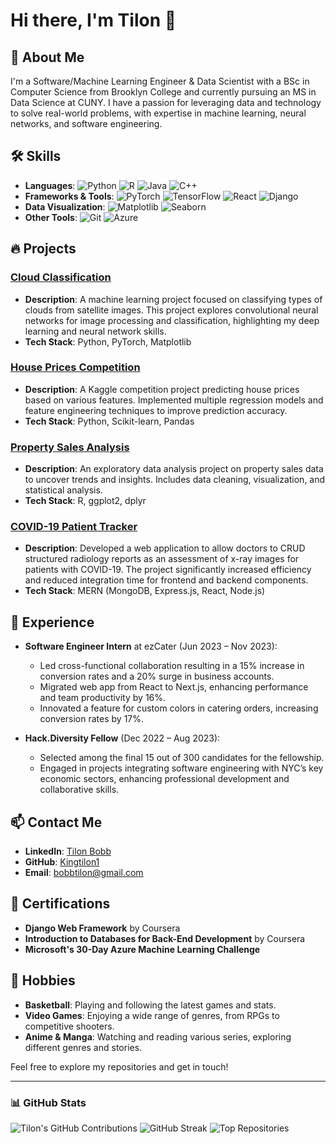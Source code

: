 # Hi there, I'm Tilon 👋

## 🚀 About Me
I'm a Software/Machine Learning Engineer & Data Scientist with a BSc in Computer Science from Brooklyn College and currently pursuing an MS in Data Science at CUNY. I have a passion for leveraging data and technology to solve real-world problems, with expertise in machine learning, neural networks, and software engineering.

## 🛠 Skills
- **Languages**: ![Python](https://img.shields.io/badge/-Python-blue) ![R](https://img.shields.io/badge/-R-green) ![Java](https://img.shields.io/badge/-Java-red) ![C++](https://img.shields.io/badge/-C++-orange)
- **Frameworks & Tools**: ![PyTorch](https://img.shields.io/badge/-PyTorch-red) ![TensorFlow](https://img.shields.io/badge/-TensorFlow-orange) ![React](https://img.shields.io/badge/-React-blue) ![Django](https://img.shields.io/badge/-Django-green)
- **Data Visualization**: ![Matplotlib](https://img.shields.io/badge/-Matplotlib-green) ![Seaborn](https://img.shields.io/badge/-Seaborn-blue)
- **Other Tools**: ![Git](https://img.shields.io/badge/-Git-black) ![Azure](https://img.shields.io/badge/-Azure-purple)

## 🔥 Projects
### [Cloud Classification](https://github.com/Kingtilon1/Cloud-classification)
- **Description**: A machine learning project focused on classifying types of clouds from satellite images. This project explores convolutional neural networks for image processing and classification, highlighting my deep learning and neural network skills.
- **Tech Stack**: Python, PyTorch, Matplotlib

### [House Prices Competition](https://github.com/Kingtilon1/House-prices-competition)
- **Description**: A Kaggle competition project predicting house prices based on various features. Implemented multiple regression models and feature engineering techniques to improve prediction accuracy.
- **Tech Stack**: Python, Scikit-learn, Pandas

### [Property Sales Analysis](https://github.com/VIbitoye/tech-dive-pythons)
- **Description**: An exploratory data analysis project on property sales data to uncover trends and insights. Includes data cleaning, visualization, and statistical analysis.
- **Tech Stack**: R, ggplot2, dplyr

### [COVID-19 Patient Tracker](https://github.com/VIbitoye/tech-dive-pythons)
- **Description**: Developed a web application to allow doctors to CRUD structured radiology reports as an assessment of x-ray images for patients with COVID-19. The project significantly increased efficiency and reduced integration time for frontend and backend components.
- **Tech Stack**: MERN (MongoDB, Express.js, React, Node.js)

## 🌱 Experience
- **Software Engineer Intern** at ezCater (Jun 2023 – Nov 2023): 
  - Led cross-functional collaboration resulting in a 15% increase in conversion rates and a 20% surge in business accounts.
  - Migrated web app from React to Next.js, enhancing performance and team productivity by 16%.
  - Innovated a feature for custom colors in catering orders, increasing conversion rates by 17%.

- **Hack.Diversity Fellow** (Dec 2022 – Aug 2023):
  - Selected among the final 15 out of 300 candidates for the fellowship.
  - Engaged in projects integrating software engineering with NYC’s key economic sectors, enhancing professional development and collaborative skills.

## 📫 Contact Me
- **LinkedIn**: [Tilon Bobb](https://www.linkedin.com/in/tilonbobb1)
- **GitHub**: [Kingtilon1](https://github.com/Kingtilon1)
- **Email**: [bobbtilon@gmail.com](mailto:bobbtilon@gmail.com)

## 📜 Certifications
- **Django Web Framework** by Coursera
- **Introduction to Databases for Back-End Development** by Coursera
- **Microsoft's 30-Day Azure Machine Learning Challenge**

## 🎨 Hobbies
- **Basketball**: Playing and following the latest games and stats.
- **Video Games**: Enjoying a wide range of genres, from RPGs to competitive shooters.
- **Anime & Manga**: Watching and reading various series, exploring different genres and stories.

Feel free to explore my repositories and get in touch!

---

### 📊 GitHub Stats
![Tilon's GitHub Contributions](https://github-profile-summary-cards.vercel.app/api/cards/profile-details?username=Kingtilon1&theme=default)
![GitHub Streak](https://github-readme-streak-stats.herokuapp.com/?user=Kingtilon1&theme=default)
![Top Repositories](https://github-profile-summary-cards.vercel.app/api/cards/repos-per-language?username=Kingtilon1&theme=default)



